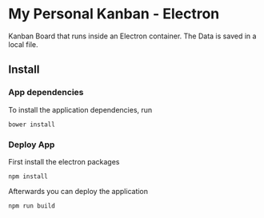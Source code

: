 # My Personal Kanban - Electron

Kanban Board that runs inside an Electron container.
The Data is saved in a local file.

## Install

### App dependencies

To install the application dependencies, run
```
bower install
```

### Deploy App

First install the electron packages
```
npm install
```

Afterwards you can deploy the application
```
npm run build
```